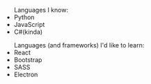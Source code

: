 

<ul>Languages I know:
 <li> Python </li>
<li> JavaScript </li>
  <li> C#(kinda) </li>
  </ul>
<ul>Languages (and frameworks) I'd like to learn:
  <li> React </li>
  <li> Bootstrap </li>
  <li> SASS</li>
  <li> Electron </li>
</ul>
<!--
**harrykeeran12/harrykeeran12** is a ✨ _special_ ✨ repository because its `README.md` (this file) appears on your GitHub profile.

Here are some ideas to get you started:

- 🔭 I’m currently working on ...
- 🌱 I’m currently learning ...
- 👯 I’m looking to collaborate on ...
- 🤔 I’m looking for help with ...
- 💬 Ask me about ...
- 📫 How to reach me: ...
- 😄 Pronouns: ...
- ⚡ Fun fact: ...
-->
